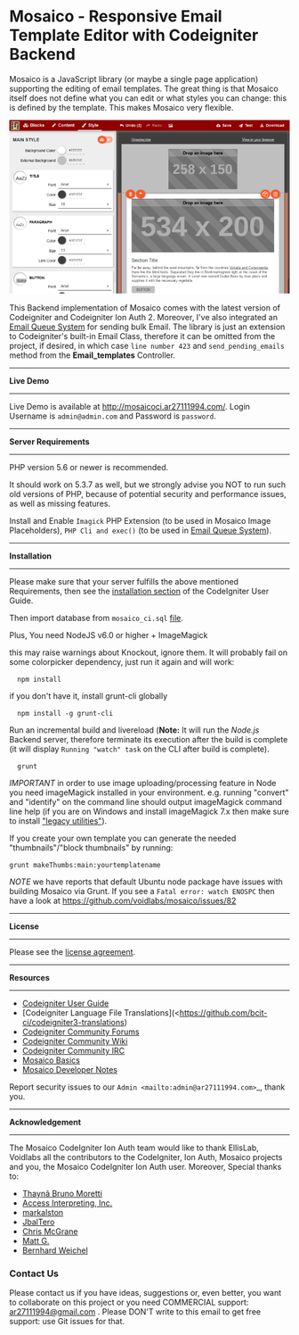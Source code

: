 # Mosaico - Responsive Email Template Editor with Codeigniter Backend

Mosaico is a JavaScript library (or maybe a single page application) supporting the editing of email templates. The great thing is that Mosaico itself does not define what you can edit or what styles you can change: this is defined by the template. This makes Mosaico very flexible.

![Mosaico Screenshot](mosaico/res/img/screenshot.png)

This Backend implementation of Mosaico comes with the latest version of Codeigniter and Codeigniter Ion Auth 2. Moreover, I've also integrated an [Email Queue System](https://github.com/izn/codeigniter-mailqueue/) for sending bulk Email. The library is just an extension to Codeigniter's built-in Email Class, therefore it can be omitted from the project, if desired, in which case `line number 423` and `send_pending_emails` method from the **Email_templates** Controller.

*************
**Live Demo**
*************

Live Demo is available at http://mosaicoci.ar27111994.com/. Login Username is `admin@admin.com` and Password is `password`.

***********************
**Server Requirements**
***********************

PHP version 5.6 or newer is recommended.

It should work on 5.3.7 as well, but we strongly advise you NOT to run
such old versions of PHP, because of potential security and performance
issues, as well as missing features.

Install and Enable `Imagick` PHP Extension (to be used in Mosaico Image Placeholders), `PHP Cli and exec()` (to be used in [Email Queue System](https://github.com/izn/codeigniter-mailqueue/)).

****************
**Installation**
****************

Please make sure that your server fulfills the above mentioned Requirements, then see the [installation section](https://codeigniter.com/user_guide/installation/index.html) of the CodeIgniter User Guide.

Then import database from `mosaico_ci.sql` [file](https://github.com/ar27111994/Mosaico-CodeIgniter-Ion-Auth/blob/master/mosaico_ci.sql).

Plus, You need NodeJS v6.0 or higher + ImageMagick

this may raise warnings about Knockout, ignore them. It will probably fail on some colorpicker dependency, just run it again and will work:
```
  npm install
```
if you don't have it, install grunt-cli globally
```
  npm install -g grunt-cli
```
Run an incremental build and livereload (**Note:** It will run the *Node.js* Backend server, therefore terminate its execution after the build is complete (it will display `Running "watch" task` on the CLI after build is complete). 
```
  grunt
```
*IMPORTANT* in order to use image uploading/processing feature in Node you need imageMagick installed in your environment.
e.g. running "convert" and "identify" on the command line should output imageMagick command line help (if you are on Windows and install imageMagick 7.x then make sure to install ["legacy utilities"](https://github.com/aheckmann/gm/issues/559)).

If you create your own template you can generate the needed "thumbnails"/"block thumbnails" by running:
```
grunt makeThumbs:main:yourtemplatename
```

*NOTE* we have reports that default Ubuntu node package have issues with building Mosaico via Grunt. If you see a ```Fatal error: watch ENOSPC``` then have a look at https://github.com/voidlabs/mosaico/issues/82

***********
**License**
***********

Please see the [license agreement](https://github.com/ar27111994/Mosaico-CodeIgniter-Ion-Auth/blob/master/LICENSE).

*************
**Resources**
*************

- [Codeigniter User Guide](https://codeigniter.com/docs>)
- [Codeigniter Language File Translations](<https://github.com/bcit-ci/codeigniter3-translations)
- [Codeigniter Community Forums](http://forum.codeigniter.com/)
- [Codeigniter Community Wiki](https://github.com/bcit-ci/CodeIgniter/wiki)
- [Codeigniter Community IRC](https://webchat.freenode.net/?channels=%23codeigniter)
- [Mosaico Basics](https://github.com/voidlabs/mosaico/wiki)
- [Mosaico Developer Notes](https://github.com/voidlabs/mosaico/wiki/Developers)

Report security issues to our `Admin <mailto:admin@ar27111994.com>`_, thank you.

*******************
**Acknowledgement**
*******************

The Mosaico CodeIgniter Ion Auth team would like to thank EllisLab, Voidlabs all the
contributors to the CodeIgniter, Ion Auth, Mosaico projects and you, the Mosaico CodeIgniter Ion Auth user. Moreover, Special thanks to:

- [Thaynã Bruno Moretti](https://github.com/izn/codeigniter-mailqueue/)
- [Access Interpreting, Inc.](https://github.com/ainterpreting/mosaico-php-backend)
- [markalston](https://github.com/markalston/mosaico-php-backend)
- [JbalTero](https://github.com/JbalTero)
- [Chris McGrane](https://github.com/notchris/mosaico)
- [Matt G.](https://github.com/mattghall/mosaico-mattg)
- [Bernhard Weichel](https://github.com/bwl21/mosaico-php-backend)

### Contact Us

Please contact us if you have ideas, suggestions or, even better, you want to collaborate on this project or you need COMMERCIAL support: ar27111994@gmail.com . Please DON'T write to this email to get free support: use Git issues for that.
